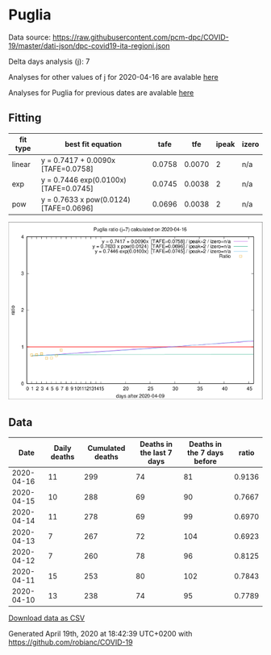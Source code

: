 # Puglia

Data source: https://raw.githubusercontent.com/pcm-dpc/COVID-19/master/dati-json/dpc-covid19-ita-regioni.json

Delta days analysis (j): 7

Analyses for other values of j for 2020-04-16 are avalable [here](../2020-04-16/README.md)

Analyses for Puglia for previous dates are avalable [here](../README.md)

## Fitting 
|fit type|best fit equation|tafe|tfe|ipeak|izero|
|-------|-----|--------|------|---|---|
|linear|y = 0.7417 + 0.0090x  [TAFE=0.0758]|0.0758|0.0070|2|n/a|
|exp|y = 0.7446 exp(0.0100x)  [TAFE=0.0745]|0.0745|0.0038|2|n/a|
|pow|y = 0.7633 x pow(0.0124)  [TAFE=0.0696]|0.0696|0.0038|2|n/a|

![Plot](COVID-19_puglia_j7_2020-04-16.png)

## Data
|Date|Daily deaths|Cumulated deaths|Deaths in the last 7 days|Deaths in the 7 days before|ratio|
|----|----------|-----------|-------|--------------------|-----|
|2020-04-16|11|299|74|81|0.9136|
|2020-04-15|10|288|69|90|0.7667|
|2020-04-14|11|278|69|99|0.6970|
|2020-04-13|7|267|72|104|0.6923|
|2020-04-12|7|260|78|96|0.8125|
|2020-04-11|15|253|80|102|0.7843|
|2020-04-10|13|238|74|95|0.7789|

[Download data as CSV](COVID-19_puglia_j7_2020-04-16.csv)

Generated April 19th, 2020 at 18:42:39 UTC+0200 with https://github.com/robianc/COVID-19
